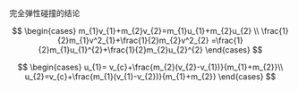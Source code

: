完全弹性碰撞的结论

$$
\begin{cases}
m_{1}v_{1}+m_{2}v_{2}=m_{1}u_{1}+m_{2}u_{2} \\
\frac{1}{2}m_{1}v^2_{1}+\frac{1}{2}m_{2}v^2_{2}
=\frac{1}{2}m_{1}u_{1}^{2}+\frac{1}{2}m_{2}u_{2}^{2}
\end{cases}
$$

$$
\begin{cases}
u_{1}= v_{c}+\frac{m_{2}(v_{2}-v_{1})}{m_{1}+m_{2}}\\
u_{2}=v_{c}+\frac{m_{1}(v_{1}-v_{2})}{m_{1}+m_{2}}
\end{cases}
$$
